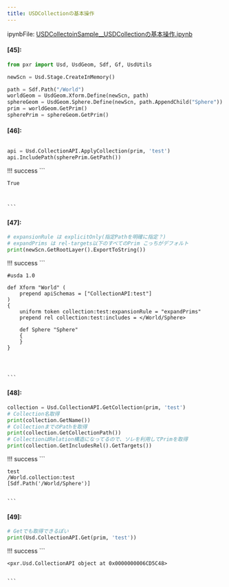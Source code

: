 ```yaml
---
title: USDCollectionの基本操作
---
```

ipynbFile: [USDCollectoinSample__USDCollectionの基本操作.ipynb](https://github.com/fereria/reincarnation_tech/blob/master/notebooks/USDCollectoinSample__USDCollectionの基本操作.ipynb)
#### [45]:


```python
from pxr import Usd, UsdGeom, Sdf, Gf, UsdUtils

newScn = Usd.Stage.CreateInMemory()

path = Sdf.Path("/World")
worldGeom = UsdGeom.Xform.Define(newScn, path)
sphereGeom = UsdGeom.Sphere.Define(newScn, path.AppendChild("Sphere"))
prim = worldGeom.GetPrim()
spherePrim = sphereGeom.GetPrim()

```


#### [46]:


```python

api = Usd.CollectionAPI.ApplyCollection(prim, 'test')
api.IncludePath(spherePrim.GetPath())

```

!!! success
    ```




    True



    ```


#### [47]:


```python
# expansionRule は explicitOnly(指定Pathを明確に指定？)
# expandPrims は rel-targets以下のすべてのPrim こっちがデフォルト
print(newScn.GetRootLayer().ExportToString())

```

!!! success
    ```

    #usda 1.0
    
    def Xform "World" (
        prepend apiSchemas = ["CollectionAPI:test"]
    )
    {
        uniform token collection:test:expansionRule = "expandPrims"
        prepend rel collection:test:includes = </World/Sphere>
    
        def Sphere "Sphere"
        {
        }
    }
    
    
    

    ```


#### [48]:


```python
collection = Usd.CollectionAPI.GetCollection(prim, 'test')
# Collection名取得
print(collection.GetName())
# CollectionまでのPathを取得
print(collection.GetCollectionPath())
# CollectionはRelation構造になってるので、ソレを利用してPrimを取得
print(collection.GetIncludesRel().GetTargets())
```

!!! success
    ```

    test
    /World.collection:test
    [Sdf.Path('/World/Sphere')]
    

    ```


#### [49]:


```python
# Getでも取得できるぽい
print(Usd.CollectionAPI.Get(prim, 'test'))

```

!!! success
    ```

    <pxr.Usd.CollectionAPI object at 0x0000000006CD5C48>
    

    ```